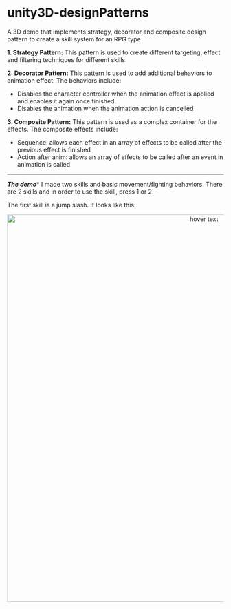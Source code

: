 # unity3D-designPatterns
A 3D demo that implements strategy, decorator and composite design pattern to create a skill system for an RPG type

<b>1. Strategy Pattern:</b> This pattern is used to create different targeting, effect and filtering techniques for different skills.

<b>2. Decorator Pattern:</b> This pattern is used to add additional behaviors to animation effect. The behaviors include:
- Disables the character controller when the animation effect is applied and enables it again once finished.
- Disables the animation when the animation action is cancelled

<b>3. Composite Pattern:</b> This pattern is used as a complex container for the effects. The composite effects include:
  - Sequence: allows each effect in an array of effects to be called after the previous effect is finished
  - Action after anim: allows an array of effects to be called after an event in animation is called
----------------------------------------------------------------------------------------------------------------------------------------------------------------
***The demo****
I made two skills and basic movement/fighting behaviors. There are 2 skills and in order to use the skill, press 1 or 2.

The first skill is a jump slash. It looks like this:
<p align="center">
  <img src="https://github.com/ngol0/unity3D-designPatterns/blob/main/skill1.png" width="900" title="hover text">
</p>

